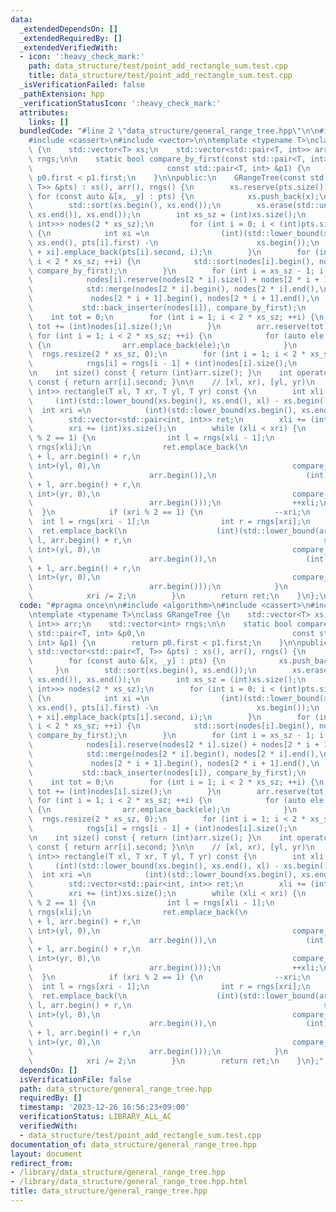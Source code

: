```yaml
---
data:
  _extendedDependsOn: []
  _extendedRequiredBy: []
  _extendedVerifiedWith:
  - icon: ':heavy_check_mark:'
    path: data_structure/test/point_add_rectangle_sum.test.cpp
    title: data_structure/test/point_add_rectangle_sum.test.cpp
  _isVerificationFailed: false
  _pathExtension: hpp
  _verificationStatusIcon: ':heavy_check_mark:'
  attributes:
    links: []
  bundledCode: "#line 2 \"data_structure/general_range_tree.hpp\"\n\n#include <algorithm>\n\
    #include <cassert>\n#include <vector>\n\ntemplate <typename T>\nclass GRangeTree\
    \ {\n    std::vector<T> xs;\n    std::vector<std::pair<T, int>> arr;\n    std::vector<int>\
    \ rngs;\n\n    static bool compare_by_first(const std::pair<T, int> &p0,\n   \
    \                              const std::pair<T, int> &p1) {\n        return\
    \ p0.first < p1.first;\n    }\n\npublic:\n    GRangeTree(const std::vector<std::pair<T,\
    \ T>> &pts) : xs(), arr(), rngs() {\n        xs.reserve(pts.size());\n       \
    \ for (const auto &[x, _y] : pts) {\n            xs.push_back(x);\n        }\n\
    \        std::sort(xs.begin(), xs.end());\n        xs.erase(std::unique(xs.begin(),\
    \ xs.end()), xs.end());\n        int xs_sz = (int)xs.size();\n        std::vector<std::vector<std::pair<T,\
    \ int>>> nodes(2 * xs_sz);\n        for (int i = 0; i < (int)pts.size(); ++i)\
    \ {\n            int xi =\n                (int)(std::lower_bound(xs.begin(),\
    \ xs.end(), pts[i].first) -\n                      xs.begin());\n            nodes[xs_sz\
    \ + xi].emplace_back(pts[i].second, i);\n        }\n        for (int i = xs_sz;\
    \ i < 2 * xs_sz; ++i) {\n            std::sort(nodes[i].begin(), nodes[i].end(),\
    \ compare_by_first);\n        }\n        for (int i = xs_sz - 1; i > 0; --i) {\n\
    \            nodes[i].reserve(nodes[2 * i].size() + nodes[2 * i + 1].size());\n\
    \            std::merge(nodes[2 * i].begin(), nodes[2 * i].end(),\n          \
    \             nodes[2 * i + 1].begin(), nodes[2 * i + 1].end(),\n            \
    \           std::back_inserter(nodes[i]), compare_by_first);\n        }\n    \
    \    int tot = 0;\n        for (int i = 1; i < 2 * xs_sz; ++i) {\n           \
    \ tot += (int)nodes[i].size();\n        }\n        arr.reserve(tot);\n       \
    \ for (int i = 1; i < 2 * xs_sz; ++i) {\n            for (auto ele : nodes[i])\
    \ {\n                arr.emplace_back(ele);\n            }\n        }\n      \
    \  rngs.resize(2 * xs_sz, 0);\n        for (int i = 1; i < 2 * xs_sz; ++i) {\n\
    \            rngs[i] = rngs[i - 1] + (int)nodes[i].size();\n        }\n    }\n\
    \n    int size() const { return (int)arr.size(); }\n    int operator[](int i)\
    \ const { return arr[i].second; }\n\n    // [xl, xr), [yl, yr)\n    std::vector<std::pair<int,\
    \ int>> rectangle(T xl, T xr, T yl, T yr) const {\n        int xli =\n       \
    \     (int)(std::lower_bound(xs.begin(), xs.end(), xl) - xs.begin());\n      \
    \  int xri =\n            (int)(std::lower_bound(xs.begin(), xs.end(), xr) - xs.begin());\n\
    \        std::vector<std::pair<int, int>> ret;\n        xli += (int)xs.size();\n\
    \        xri += (int)xs.size();\n        while (xli < xri) {\n            if (xli\
    \ % 2 == 1) {\n                int l = rngs[xli - 1];\n                int r =\
    \ rngs[xli];\n                ret.emplace_back(\n                    (int)(std::lower_bound(arr.begin()\
    \ + l, arr.begin() + r,\n                                           std::pair<T,\
    \ int>(yl, 0),\n                                           compare_by_first) -\n\
    \                          arr.begin()),\n                    (int)(std::lower_bound(arr.begin()\
    \ + l, arr.begin() + r,\n                                           std::pair<T,\
    \ int>(yr, 0),\n                                           compare_by_first) -\n\
    \                          arr.begin()));\n                ++xli;\n          \
    \  }\n            if (xri % 2 == 1) {\n                --xri;\n              \
    \  int l = rngs[xri - 1];\n                int r = rngs[xri];\n              \
    \  ret.emplace_back(\n                    (int)(std::lower_bound(arr.begin() +\
    \ l, arr.begin() + r,\n                                           std::pair<T,\
    \ int>(yl, 0),\n                                           compare_by_first) -\n\
    \                          arr.begin()),\n                    (int)(std::lower_bound(arr.begin()\
    \ + l, arr.begin() + r,\n                                           std::pair<T,\
    \ int>(yr, 0),\n                                           compare_by_first) -\n\
    \                          arr.begin()));\n            }\n            xli /= 2;\n\
    \            xri /= 2;\n        }\n        return ret;\n    }\n};\n"
  code: "#pragma once\n\n#include <algorithm>\n#include <cassert>\n#include <vector>\n\
    \ntemplate <typename T>\nclass GRangeTree {\n    std::vector<T> xs;\n    std::vector<std::pair<T,\
    \ int>> arr;\n    std::vector<int> rngs;\n\n    static bool compare_by_first(const\
    \ std::pair<T, int> &p0,\n                                 const std::pair<T,\
    \ int> &p1) {\n        return p0.first < p1.first;\n    }\n\npublic:\n    GRangeTree(const\
    \ std::vector<std::pair<T, T>> &pts) : xs(), arr(), rngs() {\n        xs.reserve(pts.size());\n\
    \        for (const auto &[x, _y] : pts) {\n            xs.push_back(x);\n   \
    \     }\n        std::sort(xs.begin(), xs.end());\n        xs.erase(std::unique(xs.begin(),\
    \ xs.end()), xs.end());\n        int xs_sz = (int)xs.size();\n        std::vector<std::vector<std::pair<T,\
    \ int>>> nodes(2 * xs_sz);\n        for (int i = 0; i < (int)pts.size(); ++i)\
    \ {\n            int xi =\n                (int)(std::lower_bound(xs.begin(),\
    \ xs.end(), pts[i].first) -\n                      xs.begin());\n            nodes[xs_sz\
    \ + xi].emplace_back(pts[i].second, i);\n        }\n        for (int i = xs_sz;\
    \ i < 2 * xs_sz; ++i) {\n            std::sort(nodes[i].begin(), nodes[i].end(),\
    \ compare_by_first);\n        }\n        for (int i = xs_sz - 1; i > 0; --i) {\n\
    \            nodes[i].reserve(nodes[2 * i].size() + nodes[2 * i + 1].size());\n\
    \            std::merge(nodes[2 * i].begin(), nodes[2 * i].end(),\n          \
    \             nodes[2 * i + 1].begin(), nodes[2 * i + 1].end(),\n            \
    \           std::back_inserter(nodes[i]), compare_by_first);\n        }\n    \
    \    int tot = 0;\n        for (int i = 1; i < 2 * xs_sz; ++i) {\n           \
    \ tot += (int)nodes[i].size();\n        }\n        arr.reserve(tot);\n       \
    \ for (int i = 1; i < 2 * xs_sz; ++i) {\n            for (auto ele : nodes[i])\
    \ {\n                arr.emplace_back(ele);\n            }\n        }\n      \
    \  rngs.resize(2 * xs_sz, 0);\n        for (int i = 1; i < 2 * xs_sz; ++i) {\n\
    \            rngs[i] = rngs[i - 1] + (int)nodes[i].size();\n        }\n    }\n\
    \n    int size() const { return (int)arr.size(); }\n    int operator[](int i)\
    \ const { return arr[i].second; }\n\n    // [xl, xr), [yl, yr)\n    std::vector<std::pair<int,\
    \ int>> rectangle(T xl, T xr, T yl, T yr) const {\n        int xli =\n       \
    \     (int)(std::lower_bound(xs.begin(), xs.end(), xl) - xs.begin());\n      \
    \  int xri =\n            (int)(std::lower_bound(xs.begin(), xs.end(), xr) - xs.begin());\n\
    \        std::vector<std::pair<int, int>> ret;\n        xli += (int)xs.size();\n\
    \        xri += (int)xs.size();\n        while (xli < xri) {\n            if (xli\
    \ % 2 == 1) {\n                int l = rngs[xli - 1];\n                int r =\
    \ rngs[xli];\n                ret.emplace_back(\n                    (int)(std::lower_bound(arr.begin()\
    \ + l, arr.begin() + r,\n                                           std::pair<T,\
    \ int>(yl, 0),\n                                           compare_by_first) -\n\
    \                          arr.begin()),\n                    (int)(std::lower_bound(arr.begin()\
    \ + l, arr.begin() + r,\n                                           std::pair<T,\
    \ int>(yr, 0),\n                                           compare_by_first) -\n\
    \                          arr.begin()));\n                ++xli;\n          \
    \  }\n            if (xri % 2 == 1) {\n                --xri;\n              \
    \  int l = rngs[xri - 1];\n                int r = rngs[xri];\n              \
    \  ret.emplace_back(\n                    (int)(std::lower_bound(arr.begin() +\
    \ l, arr.begin() + r,\n                                           std::pair<T,\
    \ int>(yl, 0),\n                                           compare_by_first) -\n\
    \                          arr.begin()),\n                    (int)(std::lower_bound(arr.begin()\
    \ + l, arr.begin() + r,\n                                           std::pair<T,\
    \ int>(yr, 0),\n                                           compare_by_first) -\n\
    \                          arr.begin()));\n            }\n            xli /= 2;\n\
    \            xri /= 2;\n        }\n        return ret;\n    }\n};"
  dependsOn: []
  isVerificationFile: false
  path: data_structure/general_range_tree.hpp
  requiredBy: []
  timestamp: '2023-12-26 16:56:23+09:00'
  verificationStatus: LIBRARY_ALL_AC
  verifiedWith:
  - data_structure/test/point_add_rectangle_sum.test.cpp
documentation_of: data_structure/general_range_tree.hpp
layout: document
redirect_from:
- /library/data_structure/general_range_tree.hpp
- /library/data_structure/general_range_tree.hpp.html
title: data_structure/general_range_tree.hpp
---
```

